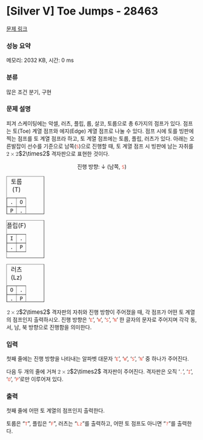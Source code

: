 # [Silver V] Toe Jumps - 28463 

[문제 링크](https://www.acmicpc.net/problem/28463) 

### 성능 요약

메모리: 2032 KB, 시간: 0 ms

### 분류

많은 조건 분기, 구현

### 문제 설명

<p align="left" style="text-align:left; margin-bottom:11px">피겨 스케이팅에는 악셀, 러츠, 플립, 룹, 살코, 토룹으로 총 6가지의 점프가 있다. 점프는 토(Toe) 계열 점프와 에지(Edge) 계열 점프로 나눌 수 있다. 점프 시에 토를 빙판에 찍는 점프를 토 계열 점프라 하고, 토 계열 점프에는 토룹, 플립, 러츠가 있다. 아래는 오른발잡이 선수를 기준으로 남쪽(<span style="color:#e74c3c;"><code>S</code></span>)으로 진행할 때, 토 계열 점프 시 빙판에 남는 자취를 <mjx-container class="MathJax" jax="CHTML" style="font-size: 109%; position: relative;"><mjx-math class="MJX-TEX" aria-hidden="true"><mjx-mn class="mjx-n"><mjx-c class="mjx-c32"></mjx-c></mjx-mn><mjx-mo class="mjx-n" space="3"><mjx-c class="mjx-cD7"></mjx-c></mjx-mo><mjx-mn class="mjx-n" space="3"><mjx-c class="mjx-c32"></mjx-c></mjx-mn></mjx-math><mjx-assistive-mml unselectable="on" display="inline"><math xmlns="http://www.w3.org/1998/Math/MathML"><mn>2</mn><mo>×</mo><mn>2</mn></math></mjx-assistive-mml><span aria-hidden="true" class="no-mathjax mjx-copytext">$2\times2$</span></mjx-container> 격자판으로 표현한 것이다.</p>

<p style="margin-bottom: 11px; text-align: center;">진행 방향: ↓ (남쪽, <span style="color:#e74c3c;"><code>S</code></span>)</p>

<table align="center" border="1" cellpadding="1" cellspacing="1" class="table table-bordered" style="width: 100px; height: 100px;">
	<caption>토룹(T)</caption>
	<tbody>
		<tr>
			<td style="text-align: center;"><code>.</code></td>
			<td style="text-align: center;"><code>O</code></td>
		</tr>
		<tr>
			<td style="text-align: center;"><code>P</code></td>
			<td style="text-align: center;"><code>.</code></td>
		</tr>
	</tbody>
</table>

<table align="center" border="1" cellpadding="1" cellspacing="1" class="table table-bordered" style="height: 100px; width: 100px;">
	<caption>플립(F)</caption>
	<tbody>
		<tr>
			<td style="text-align: center;"><code>I</code></td>
			<td style="text-align: center;"><code>.</code></td>
		</tr>
		<tr>
			<td style="text-align: center;"><code>.</code></td>
			<td style="text-align: center;"><code>P</code></td>
		</tr>
	</tbody>
</table>

<table align="center" border="1" cellpadding="1" cellspacing="1" class="table table-bordered" style="height: 100px; width: 100px;">
	<caption>러츠(Lz)</caption>
	<tbody>
		<tr>
			<td style="text-align: center;"><code>O</code></td>
			<td style="text-align: center;"><code>.</code></td>
		</tr>
		<tr>
			<td style="text-align: center;"><code>.</code></td>
			<td style="text-align: center;"><code>P</code></td>
		</tr>
	</tbody>
</table>

<p><mjx-container class="MathJax" jax="CHTML" style="font-size: 109%; position: relative;"> <mjx-math class="MJX-TEX" aria-hidden="true"><mjx-mn class="mjx-n"><mjx-c class="mjx-c32"></mjx-c></mjx-mn><mjx-mo class="mjx-n" space="3"><mjx-c class="mjx-cD7"></mjx-c></mjx-mo><mjx-mn class="mjx-n" space="3"><mjx-c class="mjx-c32"></mjx-c></mjx-mn></mjx-math><mjx-assistive-mml unselectable="on" display="inline"><math xmlns="http://www.w3.org/1998/Math/MathML"><mn>2</mn><mo>×</mo><mn>2</mn></math></mjx-assistive-mml><span aria-hidden="true" class="no-mathjax mjx-copytext">$2\times2$</span></mjx-container> 격자판의 자취와 진행 방향이 주어졌을 때, 각 점프가 어떤 토 계열의 점프인지 출력하시오. 진행 방향은 ‘<span style="color:#e74c3c;"><code>E</code></span>’, ‘<span style="color:#e74c3c;"><code>W</code></span>’, ‘<span style="color:#e74c3c;"><code>S</code></span>’, ‘<span style="color:#e74c3c;"><code>N</code></span>’ 한 글자의 문자로 주어지며 각각 동, 서, 남, 북 방향으로 진행함을 의미한다.</p>

### 입력 

 <p>첫째 줄에는 진행 방향을 나타내는 알파벳 대문자 ‘<span style="color:#e74c3c;"><code>E</code></span>’, ‘<span style="color:#e74c3c;"><code>W</code></span>’, ‘<span style="color:#e74c3c;"><code>S</code></span>’, ‘<span style="color:#e74c3c;"><code>N</code></span>’ 중 하나가 주어진다.</p>

<p>다음 두 개의 줄에 거쳐 <mjx-container class="MathJax" jax="CHTML" style="font-size: 109%; position: relative;"><mjx-math class="MJX-TEX" aria-hidden="true"><mjx-mn class="mjx-n"><mjx-c class="mjx-c32"></mjx-c></mjx-mn><mjx-mo class="mjx-n" space="3"><mjx-c class="mjx-cD7"></mjx-c></mjx-mo><mjx-mn class="mjx-n" space="3"><mjx-c class="mjx-c32"></mjx-c></mjx-mn></mjx-math><mjx-assistive-mml unselectable="on" display="inline"><math xmlns="http://www.w3.org/1998/Math/MathML"><mn>2</mn><mo>×</mo><mn>2</mn></math></mjx-assistive-mml><span aria-hidden="true" class="no-mathjax mjx-copytext">$2\times2$</span></mjx-container> 격자판이 주어진다. 격자판은 오직 ‘<span style="color:#e74c3c;"><code>.</code></span>’, ‘<span style="color:#e74c3c;"><code>I</code></span>’, ‘<span style="color:#e74c3c;"><code>O</code></span>’, ‘<span style="color:#e74c3c;"><code>P</code></span>’로만 이루어져 있다.</p>

### 출력 

 <p>첫째 줄에 어떤 토 계열의 점프인지 출력한다.</p>

<p>토룹은 “<span style="color:#e74c3c;"><code>T</code></span>”, 플립은 “<span style="color:#e74c3c;"><code>F</code></span>”, 러츠는 “<span style="color:#e74c3c;"><code>Lz</code></span>”를 출력하고, 어떤 토 점프도 아니면 “<span style="color:#e74c3c;"><code>?</code></span>”를 출력한다.</p>

